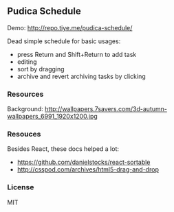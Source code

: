 
Pudica Schedule
------

Demo: http://repo.tiye.me/pudica-schedule/

Dead simple schedule for basic usages:

* press Return and Shift+Return to add task
* editing
* sort by dragging
* archive and revert archiving tasks by clicking

### Resources

Background: http://wallpapers.7savers.com/3d-autumn-wallpapers_6991_1920x1200.jpg

### Resouces

Besides React, these docs helped a lot:

* https://github.com/danielstocks/react-sortable
* http://csspod.com/archives/html5-drag-and-drop

### License

MIT